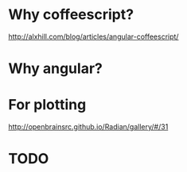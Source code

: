 # Why coffeescript?

http://alxhill.com/blog/articles/angular-coffeescript/

# Why angular?

# For plotting

http://openbrainsrc.github.io/Radian/gallery/#/31

# TODO

